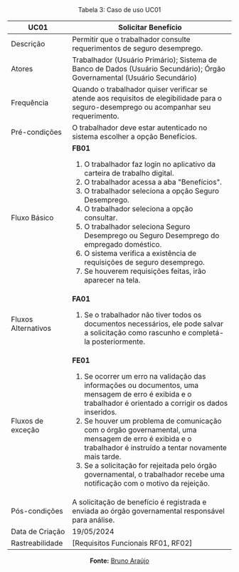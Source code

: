 <center>
Tabela 3: Caso de uso UC01

| UC01                | Solicitar Benefício                                              |
| ------------------- | ---------------------------------------------------------------- |
| Descrição           | Permitir que o trabalhador consulte requerimentos de seguro desemprego. |
| Atores              | Trabalhador (Usuário Primário); Sistema de Banco de Dados (Usuário Secundário); Órgão Governamental (Usuário Secundário) |
| Frequência          | Quando o trabalhador quiser verificar se atende aos requisitos de elegibilidade para o seguro-desemprego ou acompanhar seu requerimento.    |
| Pré-condições       | O trabalhador deve estar autenticado no sistema escolher a opção Benefícios. |
| Fluxo Básico        | <b> FB01 </b> <ol> <li>O trabalhador faz login no aplicativo da carteira de trabalho digital. <li>O trabalhador acessa a aba "Benefícios". <li>O trabalhador seleciona a opção Seguro Desemprego. <li>O trabalhador seleciona a opção consultar. <li>O trabalhador seleciona Seguro Desemprego ou Seguro Desemprego do empregado doméstico. <li>O sistema verifica a existência de requisições de seguro desemprego. <li>Se houverem requisições feitas, irão aparecer na tela.</ol> |
| Fluxos Alternativos | <b> FA01 </b> <ol> <li>Se o trabalhador não tiver todos os documentos necessários, ele pode salvar a solicitação como rascunho e completá-la posteriormente. </ol>             |
| Fluxos de exceção   | <b> FE01 </b> <ol> <li>Se ocorrer um erro na validação das informações ou documentos, uma mensagem de erro é exibida e o trabalhador é orientado a corrigir os dados inseridos. <li>Se houver um problema de comunicação com o órgão governamental, uma mensagem de erro é exibida e o trabalhador é instruído a tentar novamente mais tarde. <li>Se a solicitação for rejeitada pelo órgão governamental, o trabalhador recebe uma notificação com o motivo da rejeição. </ol>             |
| Pós-condições       | A solicitação de benefício é registrada e enviada ao órgão governamental responsável para análise. |
| Data de Criação     | 19/05/2024                                                        |
| Rastreabilidade     | [Requisitos Funcionais RF01, RF02]                              |

**Fonte:** [Bruno Araújo](https://github.com/brunocva)

</center>
